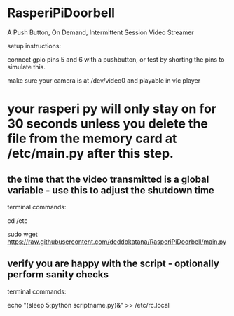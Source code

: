 # RasperiPiDoorbell
A Push Button, On Demand, Intermittent Session Video Streamer

setup instructions:

connect gpio pins 5 and 6 with a pushbutton, or test by shorting the pins to simulate this.

make sure your camera is at /dev/video0 and playable in vlc player


# your rasperi py will only stay on for 30 seconds unless you delete the file from the memory card at /etc/main.py after this step.

## the time that the video transmitted is a global variable - use this to adjust the shutdown time

terminal commands:

cd /etc

sudo wget https://raw.githubusercontent.com/deddokatana/RasperiPiDoorbell/main.py

## verify you are happy with the script - optionally perform sanity checks

terminal commands:

echo "(sleep 5;python scriptname.py)&" >> /etc/rc.local
